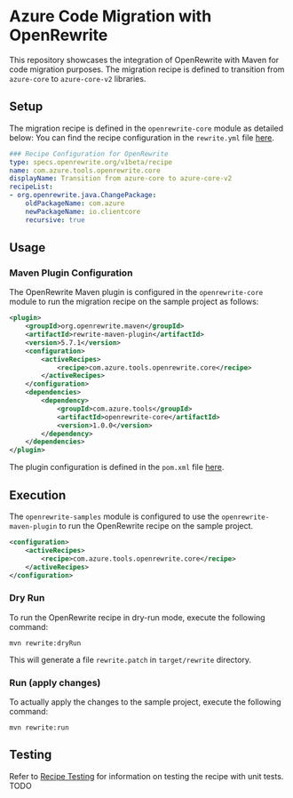 # Azure Code Migration with OpenRewrite
This repository showcases the integration of OpenRewrite with Maven for code migration purposes.
The migration recipe is defined to transition from `azure-core` to `azure-core-v2` libraries.

## Setup

The migration recipe is defined in the `openrewrite-core` module as detailed below:
You can find the recipe configuration in the `rewrite.yml` file [here]().

```yaml
### Recipe Configuration for OpenRewrite
type: specs.openrewrite.org/v1beta/recipe
name: com.azure.tools.openrewrite.core
displayName: Transition from azure-core to azure-core-v2
recipeList:
- org.openrewrite.java.ChangePackage:
    oldPackageName: com.azure
    newPackageName: io.clientcore
    recursive: true
```

## Usage
### Maven Plugin Configuration
The OpenRewrite Maven plugin is configured in the `openrewrite-core` module to run the migration recipe on the sample project
as follows:
```xml
<plugin>
    <groupId>org.openrewrite.maven</groupId>
    <artifactId>rewrite-maven-plugin</artifactId>
    <version>5.7.1</version>
    <configuration>
        <activeRecipes>
            <recipe>com.azure.tools.openrewrite.core</recipe>
        </activeRecipes>
    </configuration>
    <dependencies>
        <dependency>
            <groupId>com.azure.tools</groupId>
            <artifactId>openrewrite-core</artifactId>
            <version>1.0.0</version>
        </dependency>
    </dependencies>
</plugin>
```
The plugin configuration is defined in the `pom.xml` file [here]().

## Execution
The `openrewrite-samples` module is configured to use the `openrewrite-maven-plugin` to run the OpenRewrite recipe on the sample project.
```xml
<configuration>
    <activeRecipes>
        <recipe>com.azure.tools.openrewrite.core</recipe>
    </activeRecipes>
</configuration>
```
### Dry Run
To run the OpenRewrite recipe in dry-run mode, execute the following command:
```shell
mvn rewrite:dryRun
```
This will generate a file `rewrite.patch` in `target/rewrite` directory.

### Run (apply changes)
To actually apply the changes to the sample project, execute the following command:
```shell
mvn rewrite:run
```

## Testing
Refer to [Recipe Testing](https://docs.openrewrite.org/authoring-recipes/recipe-testing) for information on testing the recipe with unit tests.
TODO




